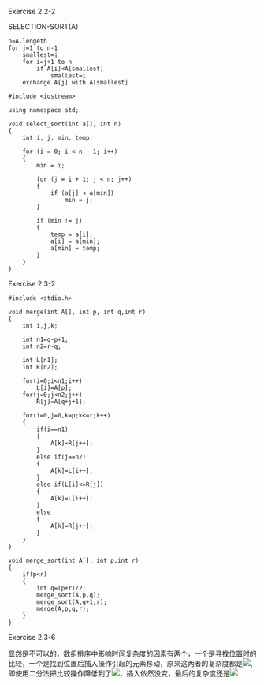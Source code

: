 Exercise 2.2-2

SELECTION-SORT(A)

```
n=A.lengeth
for j=1 to n-1
    smallest=j
    for i=j+1 to n
        if A[i]<A[smallest]
            smallest=i
    exchange A[j] with A[smallest]
```

```
#include <iostream>

using namespace std;

void select_sort(int a[], int n)
{
	int i, j, min, temp;

	for (i = 0; i < n - 1; i++)
	{
		min = i;

		for (j = i + 1; j < n; j++)
		{
			if (a[j] < a[min])
				min = j;
		}

		if (min != j)
		{
			temp = a[i];
			a[i] = a[min];
			a[min] = temp;
		}
	}
}
```

Exercise 2.3-2

```
#include <stdio.h>

void merge(int A[], int p, int q,int r)
{
    int i,j,k;

    int n1=q-p+1;
    int n2=r-q;

    int L[n1];
    int R[n2];

    for(i=0;i<n1;i++)
        L[i]=A[p];
    for(j=0;j<n2;j++)
        R[j]=A[q+j+1];

    for(i=0,j=0,k=p;k<=r;k++)
    {
        if(i==n1)
        {
            A[k]=R[j++];
        }
        else if(j==n2)
        {
            A[k]=L[i++];
        }
        else if(L[i]<=R[j])
        {
            A[k]=L[i++];
        }
        else
        {
            A[k]=R[j++];
        }
    }
}

void merge_sort(int A[], int p,int r)
{
    if(p<r)
    {
        int q=(p+r)/2;
        merge_sort(A,p,q);
        merge_sort(A,q+1,r);
        merge(A,p,q,r);
    }
}
```

Exercise 2.3-6

显然是不可以的，数组排序中影响时间复杂度的因素有两个，一个是寻找位置时的比较，一个是找到位置后插入操作引起的元素移动，原来这两者的复杂度都是![](http://latex.codecogs.com/gif.latex?\Theta(n^2)),即使用二分法把比较操作降低到了![](http://latex.codecogs.com/gif.latex?\Theta(nlgn))，插入依然没变，最后的复杂度还是![](http://latex.codecogs.com/gif.latex?\Theta(n^2))